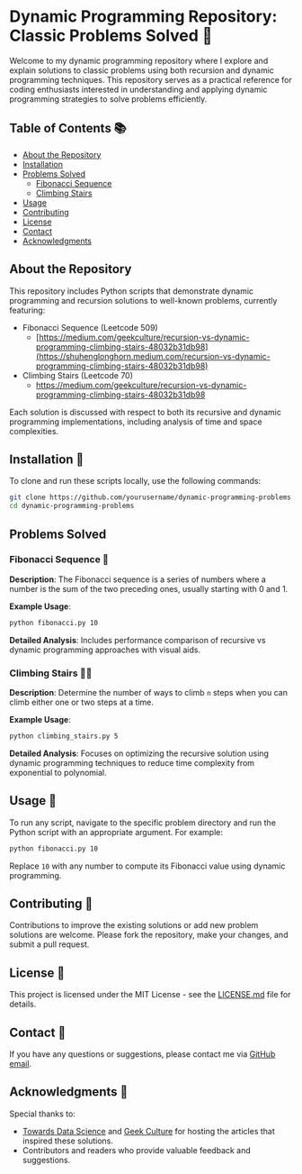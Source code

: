 
# Dynamic Programming Repository: Classic Problems Solved 🚀

Welcome to my dynamic programming repository where I explore and explain solutions to classic problems using both recursion and dynamic programming techniques. This repository serves as a practical reference for coding enthusiasts interested in understanding and applying dynamic programming strategies to solve problems efficiently.

## Table of Contents 📚
- [About the Repository](#about-the-repository)
- [Installation](#installation)
- [Problems Solved](#problems-solved)
  - [Fibonacci Sequence](#fibonacci-sequence)
  - [Climbing Stairs](#climbing-stairs)
- [Usage](#usage)
- [Contributing](#contributing)
- [License](#license)
- [Contact](#contact)
- [Acknowledgments](#acknowledgments)

## About the Repository

This repository includes Python scripts that demonstrate dynamic programming and recursion solutions to well-known problems, currently featuring:
- Fibonacci Sequence (Leetcode 509)
   - [https://medium.com/geekculture/recursion-vs-dynamic-programming-climbing-stairs-48032b31db98](https://shuhenglonghorn.medium.com/recursion-vs-dynamic-programming-climbing-stairs-48032b31db98)
- Climbing Stairs (Leetcode 70)
   - https://medium.com/geekculture/recursion-vs-dynamic-programming-climbing-stairs-48032b31db98

Each solution is discussed with respect to both its recursive and dynamic programming implementations, including analysis of time and space complexities.

## Installation 💽

To clone and run these scripts locally, use the following commands:

```bash
git clone https://github.com/yourusername/dynamic-programming-problems.git
cd dynamic-programming-problems
```

## Problems Solved

### Fibonacci Sequence 🧬

**Description**: The Fibonacci sequence is a series of numbers where a number is the sum of the two preceding ones, usually starting with 0 and 1.

**Example Usage**:

```bash
python fibonacci.py 10
```

**Detailed Analysis**: Includes performance comparison of recursive vs dynamic programming approaches with visual aids.

### Climbing Stairs 🧗‍♂️

**Description**: Determine the number of ways to climb `n` steps when you can climb either one or two steps at a time.

**Example Usage**:

```bash
python climbing_stairs.py 5
```

**Detailed Analysis**: Focuses on optimizing the recursive solution using dynamic programming techniques to reduce time complexity from exponential to polynomial.

## Usage 🚀

To run any script, navigate to the specific problem directory and run the Python script with an appropriate argument. For example:

```bash
python fibonacci.py 10
```

Replace `10` with any number to compute its Fibonacci value using dynamic programming.

## Contributing 🤝

Contributions to improve the existing solutions or add new problem solutions are welcome. Please fork the repository, make your changes, and submit a pull request.

## License 📄

This project is licensed under the MIT License - see the [LICENSE.md](LICENSE.md) file for details.

## Contact 📧

If you have any questions or suggestions, please contact me via [GitHub email](mailto:markusma@alumni.upenn.edu).

## Acknowledgments 🎉

Special thanks to:
- [Towards Data Science](https://towardsdatascience.com/) and [Geek Culture](https://medium.com/geekculture) for hosting the articles that inspired these solutions.
- Contributors and readers who provide valuable feedback and suggestions.
